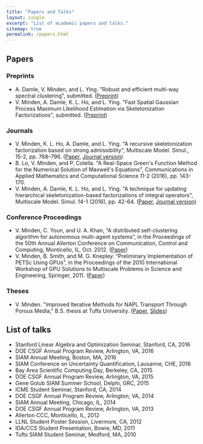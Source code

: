 ```yaml
---
title: "Papers and Talks"
layout: single
excerpt: "List of academic papers and talks."
sitemap: true
permalink: /papers.html
---
```



## Papers

### Preprints
- A. Damle, V. Minden, and L. Ying.  "Robust and efficient multi-way spectral clustering", submitted. ([Preprint](https://arxiv.org/abs/1609.08251))
- V. Minden, A. Damle, K. L. Ho, and L. Ying.  "Fast Spatial Gaussian Process Maximum Likelihood Estimation via Skeletonization Factorizations", submitted. ([Preprint](https://arxiv.org/abs/1603.08057))

### Journals
- V. Minden, K. L. Ho, A. Damle, and L. Ying.  "A recursive skeletonization factorization based on strong admissibility", Multiscale Model. Simul., 15-2, pp. 768–796. ([Paper](docs/rss.pdf), [Journal version](http://dx.doi.org/10.1137/16M1095949))
- B. Lo, V. Minden, and P. Colella. "A Real-Space Green's Function Method for the Numerical Solution of Maxwell's Equations", Communications in Applied Mathematics and Computational Science 11-2 (2016), pp. 143-170.
- V. Minden, A. Damle, K. L. Ho, and L. Ying. "A technique for updating hierarchical skeletonization-based factorizations of integral operators", Multiscale Model. Simul. 14-1 (2016), pp. 42-64. ([Paper](docs/updating.pdf), [Journal version](http://dx.doi.org/10.1137/15M1024500))

### Conference Proceedings
- V. Minden, C. Youn, and U. A. Khan, “A distributed self-clustering algorithm for autonomous multi-agent systems”, in the Proceedings of the 50th Annual Allerton Conference on Communication, Control and Computing, Monticello, IL, Oct. 2012. ([Paper](docs/selfclustering.pdf))
- V. Minden, B. Smith, and M. G. Knepley. “Preliminary Implementation of PETSc Using GPUs”, in the Proceedings of the 2010 International Workshop of GPU Solutions to Multiscale Problems in Science and Engineering, Springer, 2011. ([Paper](docs/gpus.pdf))

### Theses
- V. Minden. "Improved Iterative Methods for NAPL Transport Through Porous Media," B.S. thesis at Tufts University. ([Paper](docs/mindenthesis.pdf), [Slides](docs/thesisslides.pdf))

## List of talks
- Stanford Linear Algebra and Optimization Seminar, Stanford, CA, 2016
- DOE CSGF Annual Program Review, Arlington, VA, 2016
- SIAM Annual Meeting, Boston, MA, 2016
- SIAM Conference on Uncertainty Quantification, Lausanne, CHE, 2016
- Bay Area Scientific Computing Day, Berkeley, CA, 2015
- DOE CSGF Annual Program Review, Arlington, VA, 2015
- Gene Golub SIAM Summer School, Delphi, GRC, 2015
- ICME Student Seminar, Stanford, CA, 2014
- DOE CSGF Annual Program Review, Arlington, VA, 2014
- SIAM Annual Meeting, Chicago, IL, 2014
- DOE CSGF Annual Program Review, Arlington, VA, 2013
- Allerton CCC, Monticello, IL, 2012
- LLNL Student Poster Session, Livermore, CA, 2012
- IDA/CCS Student Presentation, Bowie, MD, 2011
- Tufts SIAM Student Seminar, Medford, MA, 2010
